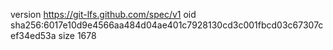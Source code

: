 version https://git-lfs.github.com/spec/v1
oid sha256:6017e10d9e4566aa484d04ae401c7928130cd3c001fbcd03c67307cef34ed53a
size 1678
